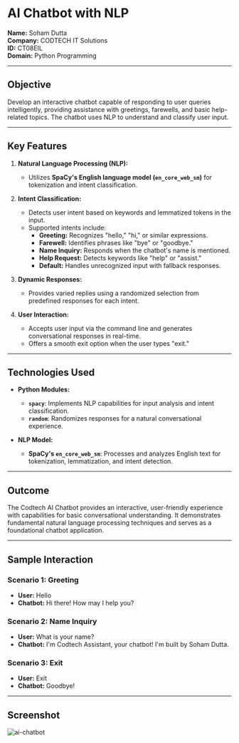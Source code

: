 # **AI Chatbot with NLP**

**Name:** Soham Dutta  
**Company:** CODTECH IT Solutions  
**ID:** CT08EIL  
**Domain:** Python Programming  

---

## **Objective**  
Develop an interactive chatbot capable of responding to user queries intelligently, providing assistance with greetings, farewells, and basic help-related topics. The chatbot uses NLP to understand and classify user input.

---

## **Key Features**

1. **Natural Language Processing (NLP):**  
   - Utilizes **SpaCy's English language model (`en_core_web_sm`)** for tokenization and intent classification.

2. **Intent Classification:**  
   - Detects user intent based on keywords and lemmatized tokens in the input.  
   - Supported intents include:  
     - **Greeting:** Recognizes "hello," "hi," or similar expressions.  
     - **Farewell:** Identifies phrases like "bye" or "goodbye."  
     - **Name Inquiry:** Responds when the chatbot's name is mentioned.  
     - **Help Request:** Detects keywords like "help" or "assist."  
     - **Default:** Handles unrecognized input with fallback responses.

3. **Dynamic Responses:**  
   - Provides varied replies using a randomized selection from predefined responses for each intent.  

4. **User Interaction:**  
   - Accepts user input via the command line and generates conversational responses in real-time.  
   - Offers a smooth exit option when the user types "exit."

---

## **Technologies Used**

- **Python Modules:**  
  - **`spacy`**: Implements NLP capabilities for input analysis and intent classification.  
  - **`random`**: Randomizes responses for a natural conversational experience.

- **NLP Model:**  
  - **SpaCy's `en_core_web_sm`**: Processes and analyzes English text for tokenization, lemmatization, and intent detection.

---

## **Outcome**

The Codtech AI Chatbot provides an interactive, user-friendly experience with capabilities for basic conversational understanding. It demonstrates fundamental natural language processing techniques and serves as a foundational chatbot application.

---

## **Sample Interaction**

### **Scenario 1: Greeting**
- **User:** Hello  
- **Chatbot:** Hi there! How may I help you?

### **Scenario 2: Name Inquiry**
- **User:** What is your name?  
- **Chatbot:** I'm Codtech Assistant, your chatbot! I'm built by Soham Dutta.

### **Scenario 3: Exit**
- **User:** Exit  
- **Chatbot:** Goodbye!

---

## **Screenshot**

![ai-chatbot](https://github.com/user-attachments/assets/6eb0b9d5-292d-49a9-a71c-9e32604bcc98)
